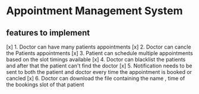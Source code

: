 # Appointment Management System

## features to implement

[x] 1. Doctor can have many patients appointments
[x] 2. Doctor can cancle the Patients appointments
[x] 3. Patient can schedule multiple appointments based on the slot timings available
[x] 4. Doctor can blacklist the patients and after that the patient can't find the doctor
[x] 5. Notification needs to be sent to both the patient and doctor every time the appointment is booked or cancled
[x] 6. Doctor can download the file containing the name , time of the bookings slot of that patient
